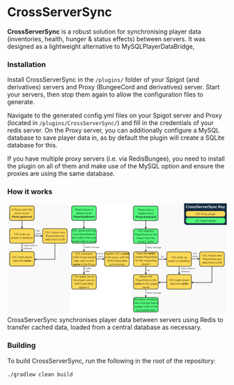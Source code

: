 # CrossServerSync
**CrossServerSync** is a robust solution for synchronising player data (inventories, health, hunger & status effects) between servers. It was designed as a lightweight alternative to MySQLPlayerDataBridge, 

### Installation
Install CrossServerSync in the `/plugins/` folder of your Spigot (and derivatives) servers and Proxy (BungeeCord and derivatives) server.
Start your servers, then stop them again to allow the configuration files to generate.

Navigate to the generated config.yml files on your Spigot server and Proxy (located in `/plugins/CrossServerSync/`) and fill in the credentials of your redis server. On the Proxy server, you can additionally configure a MySQL database to save player data in, as by default the plugin will create a SQLite database for this.

If you have multiple proxy servers (i.e. via RedisBungee), you need to install the plugin on all of them and make use of the MySQL option and ensure the proxies are using the same database.

### How it works
![Flow chart showing different processes of how the plugin works](images/flow-chart.png)
CrossServerSync synchronises player data between servers using Redis to transfer cached data, loaded from a central database as necessary.

### Building
To build CrossServerSync, run the following in the root of the repository:
```
./gradlew clean build
```